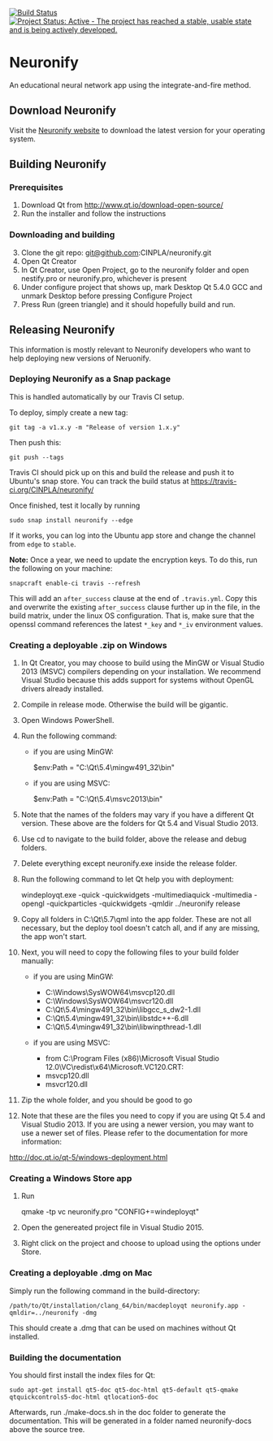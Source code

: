 [![Build Status](https://travis-ci.org/CINPLA/neuronify.svg?branch=dev)](https://travis-ci.org/CINPLA/neuronify)
[![Project Status: Active - The project has reached a stable, usable state and is being actively developed.](http://www.repostatus.org/badges/latest/active.svg)](http://www.repostatus.org/#active)
# Neuronify

An educational neural network app using the integrate-and-fire method.

## Download Neuronify

Visit the [Neuronify website](http://ovilab.net/neuronify) to download the latest version for your operating system.

## Building Neuronify

### Prerequisites

1. Download Qt from http://www.qt.io/download-open-source/
2. Run the installer and follow the instructions

### Downloading and building

3. Clone the git repo: git@github.com:CINPLA/neuronify.git
4. Open Qt Creator
5. In Qt Creator, use Open Project, go to the neuronify folder and open nestify.pro or neuronify.pro, whichever is present
6. Under configure project that shows up, mark Desktop Qt 5.4.0 GCC and unmark Desktop before pressing Configure Project
7. Press Run (green triangle) and it should hopefully build and run.

## Releasing Neuronify

This information is mostly relevant to Neuronify developers who want to help deploying new
versions of Neruonify.

### Deploying Neuronify as a Snap package

This is handled automatically by our Travis CI setup.

To deploy, simply create a new tag:

    git tag -a v1.x.y -m "Release of version 1.x.y"

Then push this:

    git push --tags

Travis CI should pick up on this and build the release and push it to Ubuntu's snap store.
You can track the build status at https://travis-ci.org/CINPLA/neuronify/

Once finished, test it locally by running

    sudo snap install neuronify --edge

If it works, you can log into the Ubuntu app store and change the channel from `edge` to `stable`.

**Note:** Once a year, we need to update the encryption keys.
To do this, run the following on your machine:

    snapcraft enable-ci travis --refresh

This will add an `after_success` clause at the end of `.travis.yml`.
Copy this and overwrite the existing `after_success` clause further up in the file,
in the build matrix, under the linux OS configuration.
That is, make sure that the openssl command references the latest `*_key` and `*_iv`
environment values.

### Creating a deployable .zip on Windows

1. In Qt Creator, you may choose to build using the MinGW or Visual Studio 2013 (MSVC) compilers depending on your installation. We recommend Visual Studio because this adds support for systems without OpenGL drivers already installed.
2. Compile in release mode. Otherwise the build will be gigantic.
3. Open Windows PowerShell.
4. Run the following command:
    - if you are using MinGW:

        $env:Path = "C:\Qt\5.4\mingw491_32\bin"

    - if you are using MSVC:

        $env:Path = "C:\Qt\5.4\msvc2013\bin"

5. Note that the names of the folders may vary if you have a different Qt version. These above are the folders for Qt 5.4 and Visual Studio 2013.
5. Use cd to navigate to the build folder, above the release and debug folders.
5. Delete everything except neuronify.exe inside the release folder.
6. Run the following command to let Qt help you with deployment:

    windeployqt.exe -quick -quickwidgets -multimediaquick -multimedia -opengl -quickparticles -quickwidgets -qmldir ../neuronify release

7. Copy all folders in C:\Qt\5.7\qml into the app folder. These are not all necessary, but the deploy tool doesn't catch all, and if any are missing, the app won't start.
7. Next, you will need to copy the following files to your build folder manually:
    - if you are using MinGW:

        - C:\Windows\SysWOW64\msvcp120.dll
        - C:\Windows\SysWOW64\msvcr120.dll
        - C:\Qt\5.4\mingw491_32\bin\libgcc_s_dw2-1.dll
        - C:\Qt\5.4\mingw491_32\bin\libstdc++-6.dll
        - C:\Qt\5.4\mingw491_32\bin\libwinpthread-1.dll

    - if you are using MSVC:
        - from C:\Program Files (x86)\Microsoft Visual Studio 12.0\VC\redist\x64\Microsoft.VC120.CRT:
        - msvcp120.dll
        - msvcr120.dll

8. Zip the whole folder, and you should be good to go
9. Note that these are the files you need to copy if you are using Qt 5.4 and Visual Studio 2013. If you are using a newer version, you may want to use a newer set of files. Please refer to the documentation for more information:

http://doc.qt.io/qt-5/windows-deployment.html

### Creating a Windows Store app ###

1. Run

    qmake -tp vc neuronify.pro "CONFIG+=windeployqt"

2. Open the genereated project file in Visual Studio 2015.
3. Right click on the project and choose to upload using the options under Store.

### Creating a deployable .dmg on Mac

Simply run the following command in the build-directory:

    /path/to/Qt/installation/clang_64/bin/macdeployqt neuronify.app -qmldir=../neuronify -dmg

This should create a .dmg that can be used on machines without Qt installed.

### Building the documentation ###

You should first install the index files for Qt:

    sudo apt-get install qt5-doc qt5-doc-html qt5-default qt5-qmake qtquickcontrols5-doc-html qtlocation5-doc

Afterwards, run ./make-docs.sh in the doc folder to generate the documentation.
This will be generated in a folder named neuronify-docs above the source tree.
